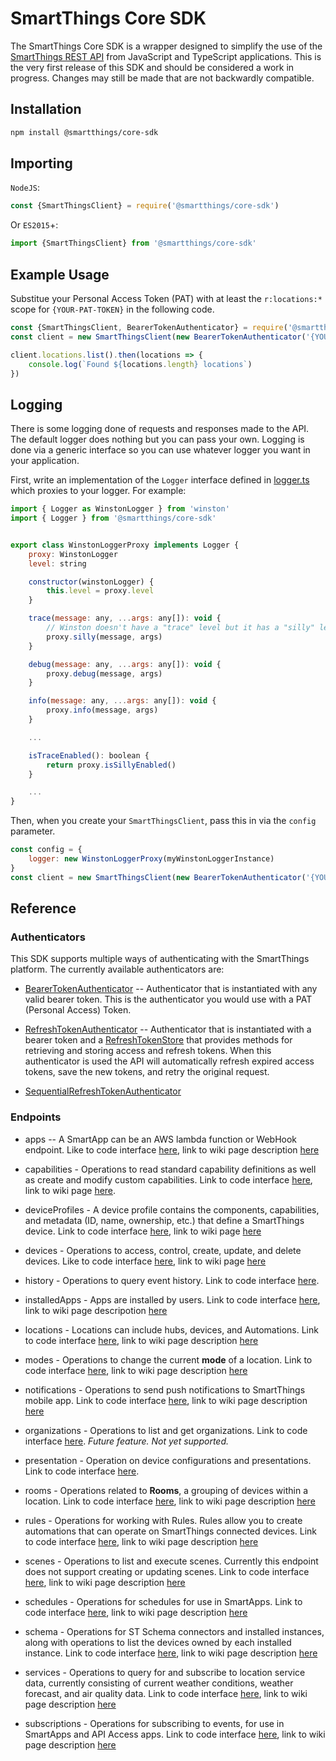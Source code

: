 # SmartThings Core SDK

The SmartThings Core SDK is a wrapper designed to simplify the use of the
[SmartThings REST API](https://smartthings.developer.samsung.com/docs/api-ref/st-api.html#section/Overview)
from JavaScript and TypeScript applications. This is the very first release of this SDK and should be considered
a work in progress. Changes may still be made that are not backwardly compatible.


## Installation

```bash
npm install @smartthings/core-sdk
```

## Importing

`NodeJS`:

```javascript
const {SmartThingsClient} = require('@smartthings/core-sdk')
```

Or `ES2015`+:

```javascript
import {SmartThingsClient} from '@smartthings/core-sdk'
```

## Example Usage
Substitue your Personal Access Token (PAT) with at least the `r:locations:*` scope
for `{YOUR-PAT-TOKEN}` in the following code.
```javascript
const {SmartThingsClient, BearerTokenAuthenticator} = require('@smartthings/core-sdk')
const client = new SmartThingsClient(new BearerTokenAuthenticator('{YOUR-PAT-TOKEN}'))

client.locations.list().then(locations => {
    console.log(`Found ${locations.length} locations`)
})

```

## Logging

There is some logging done of requests and responses made to the API. The
default logger does nothing but you can pass your own. Logging is done via a generic interface so
you can use whatever logger you want in your application.

First, write an implementation of the `Logger` interface defined in
[logger.ts](https://github.com/SmartThingsCommunity/smartthings-core-sdk/blob/main/src/logger.ts)
which proxies to your logger. For example:

```javascript
import { Logger as WinstonLogger } from 'winston'
import { Logger } from '@smartthings/core-sdk'


export class WinstonLoggerProxy implements Logger {
	proxy: WinstonLogger
	level: string

	constructor(winstonLogger) {
		this.level = proxy.level
	}

	trace(message: any, ...args: any[]): void {
		// Winston doesn't have a "trace" level but it has a "silly" level in the same place.
		proxy.silly(message, args)
	}

	debug(message: any, ...args: any[]): void {
		proxy.debug(message, args)
	}

	info(message: any, ...args: any[]): void {
		proxy.info(message, args)
	}

	...

	isTraceEnabled(): boolean {
		return proxy.isSillyEnabled()
	}

	...
}
```

Then, when you create your `SmartThingsClient`, pass this in via the `config` parameter.

```javascript
const config = {
	logger: new WinstonLoggerProxy(myWinstonLoggerInstance)
}
const client = new SmartThingsClient(new BearerTokenAuthenticator('{YOUR-PAT-TOKEN}'), config)
```

## Reference

### Authenticators

This SDK supports multiple ways of authenticating with the SmartThings platform. The currently available authenticators
are:

* [BearerTokenAuthenticator](src/authenticator.ts#37) -- Authenticator that is instantiated with any valid bearer
token. This is the authenticator you would use with a PAT (Personal Access) Token.

* [RefreshTokenAuthenticator](src/authenticator.ts#73) -- Authenticator that is instantiated with a bearer token and
a [RefreshTokenStore](src/authenticator.ts#64) that provides methods for retrieving and storing access and refresh
tokens. When this authenticator is used the API will automatically refresh expired access tokens, save the new tokens,
and retry the original request.

* [SequentialRefreshTokenAuthenticator](src/authenticator.ts#118)

### Endpoints

* apps -- A SmartApp can be an AWS lambda function or WebHook endpoint. Like to code interface [here](https://github.com/SmartThingsCommunity/smartthings-core-sdk/blob/main/src/endpoint/apps.ts#L218), link to wiki page description [here](https://github.com/SmartThingsCommunity/smartthings-core-sdk/wiki/Apps)

* capabilities - Operations to read standard capability definitions as well as create and modify custom capabilities.  Link to code interface [here](https://github.com/SmartThingsCommunity/smartthings-core-sdk/blob/main/src/endpoint/capabilities.ts#L739), link to wiki page [here](https://github.com/SmartThingsCommunity/smartthings-core-sdk/wiki/Capabilities).

* deviceProfiles - A device profile contains the components, capabilities, and metadata (ID, name, ownership, etc.) that define a SmartThings device. Link to code interface [here](https://github.com/SmartThingsCommunity/smartthings-core-sdk/blob/main/src/endpoint/deviceprofiles.ts#L64), link to wiki page [here](https://github.com/SmartThingsCommunity/smartthings-core-sdk/wiki/Device-Profiles)

* devices - Operations to access, control, create, update, and delete devices.  Like to code interface [here](https://github.com/SmartThingsCommunity/smartthings-core-sdk/blob/main/src/endpoint/devices.ts#L242), link to wiki page [here](https://github.com/SmartThingsCommunity/smartthings-core-sdk/wiki/Devices)

* history - Operations to query event history. Link to code interface [here](https://github.com/SmartThingsCommunity/smartthings-core-sdk/blob/main/src/endpoint/history.ts#L96).

* installedApps - Apps are installed by users.  Link to code interface [here](https://github.com/SmartThingsCommunity/smartthings-core-sdk/blob/main/src/endpoint/installedapps.ts#L330), link to wiki page descripotion [here](https://github.com/SmartThingsCommunity/smartthings-core-sdk/wiki/Installed-Apps)

* locations - Locations can include hubs, devices, and Automations.  Link to code interface [here](https://github.com/SmartThingsCommunity/smartthings-core-sdk/blob/main/src/endpoint/locations.ts#L33), link to wiki page description [here](https://github.com/SmartThingsCommunity/smartthings-core-sdk/wiki/Locations)

* modes - Operations to change the current **mode** of a location.  Link to code interface [here](https://github.com/SmartThingsCommunity/smartthings-core-sdk/blob/main/src/endpoint/modes.ts#L26), link to wiki page description [here](https://github.com/SmartThingsCommunity/smartthings-core-sdk/wiki/Modes)

* notifications - Operations to send push notifications to SmartThings mobile app.  Link to code interface [here](https://github.com/SmartThingsCommunity/smartthings-core-sdk/blob/main/src/endpoint/notifications.ts#L83), link to wiki page description [here](https://github.com/SmartThingsCommunity/smartthings-core-sdk/wiki/Notifications3)

* organizations - Operations to list and get organizations. Link to code interface [here](https://github.com/SmartThingsCommunity/smartthings-core-sdk/blob/main/src/endpoint/organizations.ts#L38). _Future feature. Not yet supported._

* presentation - Operation on device configurations and presentations. Link to code interface [here](https://github.com/SmartThingsCommunity/smartthings-core-sdk/blob/main/src/endpoint/presentation.ts#L189).

* rooms - Operations related to **Rooms**, a grouping of devices within a location.  Link to code interface [here](https://github.com/SmartThingsCommunity/smartthings-core-sdk/blob/main/src/endpoint/rooms.ts#L27), link to wiki page description [here](https://github.com/SmartThingsCommunity/smartthings-core-sdk/wiki/Rooms)

* rules - Operations for working with Rules.  Rules allow you to create automations that can operate on SmartThings connected devices.  Link to code interface [here](https://github.com/SmartThingsCommunity/smartthings-core-sdk/blob/main/src/endpoint/rules.ts#L298), link to wiki page description [here](https://github.com/SmartThingsCommunity/smartthings-core-sdk/wiki/Rules)

* scenes - Operations to list and execute scenes.  Currently this endpoint does not support creating or updating scenes.  Link to code interface [here](https://github.com/SmartThingsCommunity/smartthings-core-sdk/blob/main/src/endpoint/scenes.ts#L56), link to wiki page description [here](https://github.com/SmartThingsCommunity/smartthings-core-sdk/wiki/Scenes)

* schedules - Operations for schedules for use in SmartApps.  Link to code interface [here](https://github.com/SmartThingsCommunity/smartthings-core-sdk/blob/main/src/endpoint/schedules.ts#L79), link to wiki page description [here](https://github.com/SmartThingsCommunity/smartthings-core-sdk/wiki/Schedules)

* schema - Operations for ST Schema connectors and installed instances, along with operations to list the devices owned by each installed instance. Link to code interface [here](https://github.com/SmartThingsCommunity/smartthings-core-sdk/blob/main/src/endpoint/schema.ts#L220), link to wiki page description [here](https://github.com/SmartThingsCommunity/smartthings-core-sdk/wiki/Schema)

* services - Operations to query for and subscribe to location service data, currently consisting of current weather conditions, weather forecast, and air quality data.  Link to code interface [here](https://github.com/SmartThingsCommunity/smartthings-core-sdk/blob/main/src/endpoint/services.ts#L499), link to wiki page description [here](https://github.com/SmartThingsCommunity/smartthings-core-sdk/wiki/Services)

* subscriptions -  Operations for subscribing to events, for use in SmartApps and
API Access apps.  Link to code interface [here](https://github.com/SmartThingsCommunity/smartthings-core-sdk/blob/main/src/endpoint/subscriptions.ts#L213), link to wiki page description [here](https://github.com/SmartThingsCommunity/smartthings-core-sdk/wiki/Subscriptions)
